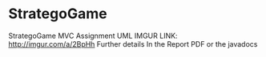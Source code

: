 # StrategoGame
StrategoGame MVC Assignment
UML IMGUR LINK:
http://imgur.com/a/2BpHh
Further details In the Report PDF or the javadocs
